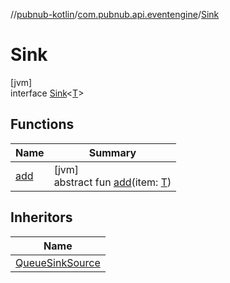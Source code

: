 //[pubnub-kotlin](../../../index.md)/[com.pubnub.api.eventengine](../index.md)/[Sink](index.md)

# Sink

[jvm]\
interface [Sink](index.md)&lt;[T](index.md)&gt;

## Functions

| Name | Summary |
|---|---|
| [add](add.md) | [jvm]<br>abstract fun [add](add.md)(item: [T](index.md)) |

## Inheritors

| Name |
|---|
| [QueueSinkSource](../-queue-sink-source/index.md) |
